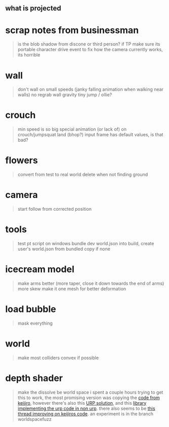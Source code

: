 what is projected
---

# scrap notes from businessman
> is the blob shadow from discone or third person? if TP make sure its portable
> character drive event to fix how the camera currently works, its horrible
>

# wall
> don't wall on small speeds (janky falling animation when walking near walls)
> no regrab wall gravity
> tiny jump / ollie?

# crouch
> min speed is so big
> special animation (or lack of) on crouch/jumpsquat land (bhop?)
> input frame has default values, is that bad?

# flowers
> convert from test to real world
> delete when not finding ground

# camera
> start follow from corrected position

# tools
> test pt script on windows
> bundle dev world.json into build, create user's world.json from bundled copy if none

# icecream model
> make arms better (more taper, close it down towards the end of arms)
> more skew
> make it one mesh for better deformation

# load bubble
> mask everything

# world
> make most colliders convex if possible

# depth shader
> make the dissolve be world space
  > i spent a couple hours trying to get this to work, the most promising version was copying the [code from keijiro](https://github.com/keijiro/DepthInverseProjection/blob/master/Assets/InverseProjection/Resources/InverseProjection.shader), however there's also this [URP solution](https://docs.unity3d.com/Packages/com.unity.render-pipelines.universal@11.0/manual/writing-shaders-urp-reconstruct-world-position.html), and this [library implementing the urp code in non urp](https://github.com/wave-harmonic/crest/blob/master/crest/Assets/Crest/Crest/Shaders/Helpers/BIRP/Common.hlsl). there also seems to be [this thread improving on keijiros code](https://forum.unity.com/threads/solved-clip-space-to-world-space-in-a-vertex-shader.531492/). an experiment is in the branch worldspacefuzz